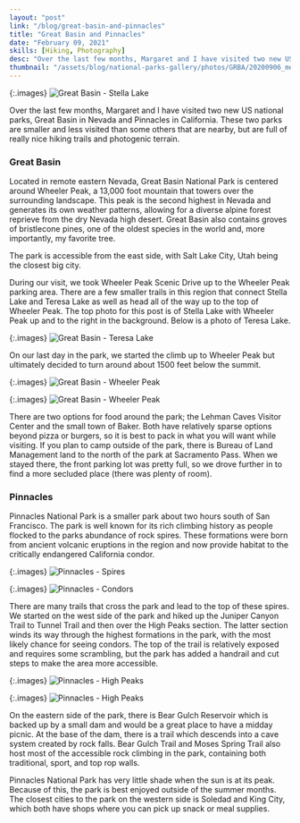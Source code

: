```yaml
---
layout: "post"
link: "/blog/great-basin-and-pinnacles"
title: "Great Basin and Pinnacles"
date: "February 09, 2021"
skills: [Hiking, Photography]
desc: "Over the last few months, Margaret and I have visited two new US national parks, Great Basin in Nevada and Pinnacles in California."
thumbnail: "/assets/blog/national-parks-gallery/photos/GRBA/20200906_meg_0146.jpg"
---
```


{:.images}
![Great Basin - Stella Lake](/assets/blog/national-parks-gallery/photos/GRBA/20200906_meg_0146.jpg)

Over the last few months, Margaret and I have visited two new US national parks, Great Basin in Nevada and Pinnacles in California. These two parks are smaller and less visited than some others that are nearby, but are full of really nice hiking trails and photogenic terrain.

### Great Basin

Located in remote eastern Nevada, Great Basin National Park is centered around Wheeler Peak, a 13,000 foot mountain that towers over the surrounding landscape. This peak is the second highest in Nevada and generates its own weather patterns, allowing for a diverse alpine forest reprieve from the dry Nevada high desert. Great Basin also contains groves of bristlecone pines, one of the oldest species in the world and, more importantly, my favorite tree.

The park is accessible from the east side, with Salt Lake City, Utah being the closest big city. 

During our visit, we took Wheeler Peak Scenic Drive up to the Wheeler Peak parking area. There are a few smaller trails in this region that connect Stella Lake and Teresa Lake as well as head all of the way up to the top of Wheeler Peak. The top photo for this post is of Stella Lake with Wheeler Peak up and to the right in the background. Below is a photo of Teresa Lake.

{:.images}
![Great Basin - Teresa Lake](/assets/blog/national-parks-gallery/photos/GRBA/20200906_meg_0170.jpg)

On our last day in the park, we started the climb up to Wheeler Peak but ultimately decided to turn around about 1500 feet below the summit.

{:.images}
![Great Basin - Wheeler Peak](/assets/blog/national-parks-gallery/photos/GRBA/20200906_meg_0022.jpg)

{:.images}
![Great Basin - Wheeler Peak](/assets/blog/national-parks-gallery/photos/GRBA/20200906_meg_0038.jpg)

There are two options for food around the park; the Lehman Caves Visitor Center and the small town of Baker. Both have relatively sparse options beyond pizza or burgers, so it is best to pack in what you will want while visiting. If you plan to camp outside of the park, there is Bureau of Land Management land to the north of the park at Sacramento Pass. When we stayed there, the front parking lot was pretty full, so we drove further in to find a more secluded place (there was plenty of room).

### Pinnacles

Pinnacles National Park is a smaller park about two hours south of San Francisco. The park is well known for its rich climbing history as people flocked to the parks abundance of rock spires. These formations were born from ancient volcanic eruptions in the region and now provide habitat to the critically endangered California condor.

{:.images}
![Pinnacles - Spires](/assets/blog/national-parks-gallery/photos/PINN/20210206_meg_0093.jpg)

{:.images}
![Pinnacles - Condors](/assets/blog/national-parks-gallery/photos/PINN/20210206_meg_0074.jpg)

There are many trails that cross the park and lead to the top of these spires. We started on the west side of the park and hiked up the Juniper Canyon Trail to Tunnel Trail and then over the High Peaks section. The latter section winds its way through the highest formations in the park, with the most likely chance for seeing condors. The top of the trail is relatively exposed and requires some scrambling, but the park has added a handrail and cut steps to make the area more accessible.

{:.images}
![Pinnacles - High Peaks](/assets/blog/national-parks-gallery/photos/PINN/20210206_meg_0035.jpg)

{:.images}
![Pinnacles - High Peaks](/assets/blog/national-parks-gallery/photos/PINN/20210206_meg_0039.jpg)

On the eastern side of the park, there is Bear Gulch Reservoir which is backed up by a small dam and would be a great place to have a midday picnic. At the base of the dam, there is a trail which descends into a cave system created by rock falls. Bear Gulch Trail and Moses Spring Trail also host most of the accessible rock climbing in the park, containing both traditional, sport, and top rop walls.

Pinnacles National Park has very little shade when the sun is at its peak. Because of this, the park is best enjoyed outside of the summer months. The closest cities to the park on the western side is Soledad and King City, which both have shops where you can pick up snack or meal supplies.

